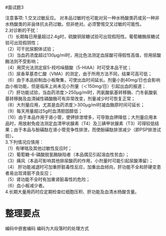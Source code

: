 #面试题3

注意事项:
1.交叉过敏反应。 对本品过敏时也可能对另一种水杨酸类药或另一种非水杨酸类的非甾体抗炎药过敏。但非绝对。必须警惕交叉过敏的可能性。
<br/>2.对诊断的干扰：
<br/>（1）长期每日用量超过2.4g时，硫酸铜尿糖试验可出现假阳性。葡萄糖酶尿糖试验可出现假阴性；
<br/>（2）可干扰尿酮体试验；
<br/>（3）当血药浓度超过130μg/ml时，用比色法测定血尿酸可得假性高值，但用尿酸酶法则不受影响；
<br/>（4）用荧光法测定尿5-羟吲哚醋酸（5-HIAA）时可受本品干扰； 
<br/>（5）尿香草基杏仁酸（VMA）的测定，由于所用方法不同，结果可高可低；
<br/>（6）由于本品抑制血小板聚集，可使出血时间延长。剂量小到40mg/日也会影响血小板功能，但是临床上尚未见小剂量（＜150mg/日）引起出血的报道；
<br/>（7）肝功能试验，当血药浓度＞250μg/ml时，丙氨酸氨基转移酶、门冬氨酸氨基转移酶及血清碱性磷酸酶可有异常改变，剂量减少时可恢复正常；
<br/>（8）大剂量应用，尤其是血药浓度＞300μg/ml时凝血酶原时间可延长；
<br/>（9）每天用量超过5g时血清胆固醇低；
<br/>（10）由于本品作用于肾小管，使钾排泄增多，可导致血钾降低；大剂量应用本品时，用放射免疫法测定血清甲状腺素（T4）及三碘甲状腺素（T3）可得较低结果；由于本品与酚磺酞在肾小管竞争性排泄，而使酚磺酞排泄减少（即PSP排泄试验）。
<br/>3.下列情况应慎用：
<br/>（1）有哮喘及其他过敏性反应时；
<br/>（2）葡萄糖-6-磷酸脱氢酶缺陷者（本品偶见引起溶血性贫血）；
<br/>（3）痛风（本品可影响其他排尿酸药的作用，小剂量时可能引起尿酸滞留）；
<br/>（4） 肝功能减退时可加重肝脏毒性反应，加重出血倾向，肝功能不全和肝硬变患者易出现肾脏不良反应；
<br/>（5）肾功能不全时有加重肾脏毒性的危险；
<br/>（6）血小板减少者。
<br/>4.长期大量用药时应定期检查红细胞压积、肝功能及血清水杨酸含量。


# 整理要点

编码中嵌套编码
编码为大段落时的处理方式

